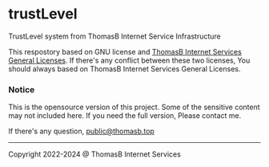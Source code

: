 # trustLevel

TrustLevel system from ThomasB Internet Service Infrastructure

This respostory based on GNU license and [ThomasB Internet Services General Licenses](https://license.mahaoxuan.top/).
If there's any conflict between these two licenses, You should always based on ThomasB Internet Services General Licenses.

### Notice

This is the opensource version of this project. Some of the sensitive content may not included here. If you need the full version, Please contact me.

If there's any question, public@thomasb.top

---
Copyright 2022-2024 @ ThomasB Internet Services
